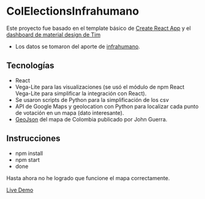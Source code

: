 # ColElectionsInfrahumano

Este proyecto fue basado en el template básico de [Create React App](https://github.com/facebookincubator/create-react-app) y el [dashboard de material design de Tim](https://www.creative-tim.com/product/material-dashboard-react#)

* Los datos se tomaron del aporte de [infrahumano](https://github.com/infrahumano/elecciones2018).


## Tecnologías

- React
- Vega-Lite para las visualizaciones (se usó el módulo de npm React Vega-Lite para simplificar la integración con React).
- Se usaron scripts de Python para la simplificación de los csv
- API de Google Maps y geolocation con Python para localizar cada punto de votación en un mapa (dato interesante).
- [GeoJson](https://bl.ocks.org/john-guerra/43c7656821069d00dcbc) del mapa de Colombia publicado por John Guerra.

## Instrucciones
- npm install
- npm start
- done

Hasta ahora no he logrado que funcione el mapa correctamente.

[Live Demo](http://colelections.herokuapp.com/)
